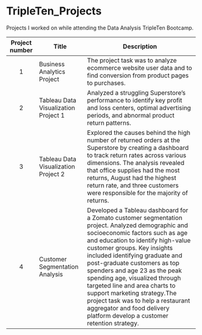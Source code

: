 # TripleTen_Projects
Projects I worked on while attending the Data Analysis TripleTen Bootcamp.


| Project number | Title | Description |
| :-----------: | ----------- |----------- |
| 1 | Business Analytics Project| The project task was to analyze ecommerce website user data and to find conversion from product pages to purchases.  |
| 2 | Tableau Data Visualization Project 1 | Analyzed a struggling Superstore’s performance to identify key profit and loss centers, optimal advertising periods, and abnormal product return patterns. |
| 3 | Tableau Data Visualization Project 2 | Explored the causes behind the high number of returned orders at the Superstore by creating a dashboard to track return rates across various dimensions. The analysis revealed that office supplies had the most returns, August had the highest return rate, and three customers were responsible for the majority of returns. |
| 4 | Customer Segmentation Analysis | Developed a Tableau dashboard for a Zomato customer segmentation project. Analyzed demographic and socioeconomic factors such as age and education to identify high-value customer groups. Key insights included identifying graduate and post-graduate customers as top spenders and age 23 as the peak spending age, visualized through targeted line and area charts to support marketing strategy.The project task was to help a restaurant aggregator and food delivery platform develop a customer retention strategy. |

